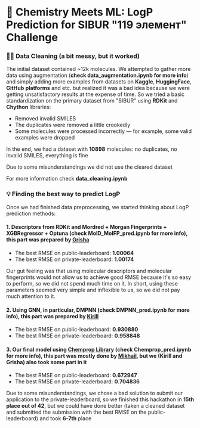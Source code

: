 # 🧪 Chemistry Meets ML: LogP Prediction for SIBUR "119 элемент" Challenge

### 🕵️‍♂️ Data Cleaning (a bit messy, but it worked)

The initial dataset contained ~12k molecules. We attempted to gather more data using augmentation (**check data_augmentation.ipynb for more info**) and simply adding more examples from datasets on **Kaggle**, **HuggingFace**, **GitHub** **platforms** and etc. but realized it was a bad idea because we were getting unsatisfactory results at the expense of time. So we tried a basic standardization on the primary dataset from "SIBUR" using **RDKit** and **Chython** libraries:

* Removed invalid SMILES  
* The duplicates were removed a little crookedly  
* Some molecules were processed incorrectly — for example, some valid examples were dropped  

In the end, we had a dataset with **10898** molecules: no duplicates, no invalid SMILES, everything is fine

Due to some misunderstandings we did not use the cleared dataset

For more information check **data_cleaning.ipynb**

### 💡 Finding the best way to predict LogP

Once we had finished data preprocessing, we started thinking about LogP prediction methods:

#### 1. Descriptors from RDKit and Mordred + Morgan Fingerprints + XGBRegressor + Optuna (check MolD_MolFP_pred.ipynb for more info), this part was prepared by [Grisha](https://t.me/LiAlHsBu3)

* The best RMSE on public-leaderboard: **1.00064**
* The best RMSE on private-leaderboard: **1.00174**

Our gut feeling was that using molecular descriptors and molecular fingerprints would not allow us to achieve good RMSE because it's so easy to perform, so we did not spend much time on it. In short, using these parameters seemed very simple and inflexible to us, so we did not pay much attention to it.

#### 2. Using GNN, in particular, DMPNN (check DMPNN_pred.ipynb for more info), this part was prepared by [Kirill](https://t.me/KiZeMin)

* The best RMSE on public-leaderboard: **0.930880**
* The best RMSE on private-leaderboard: **0.958848**

#### 3. Our final model using [Chemprop Library](https://github.com/chemprop/chemprop) (check Chemprop_pred.ipynb for more info), this part was mostly done by [Mikhail](https://t.me/sozhitelu), but we (Kirill and Grisha) also took some part in it

* The best RMSE on public-leaderboard: **0.672947**
* The best RMSE on private-leaderboard: **0.704836**

Due to some misunderstandings, we chose a bad solution to submit our application to the private-leaderboard, so we finished this hackathon in **15th place out of 42**, but we could have done better (taken a cleaned dataset and submitted the submission with the best RMSE on the public-leaderboard) and took **6-7th** place
